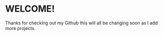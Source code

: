 # WELCOME!

Thanks for checking out my Github this will all be changing soon as I add more projects. 
